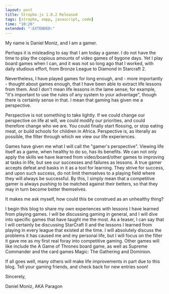 ```yaml
---
layout: post
title: Strophe.js 1.0.2 Released
tags: [strophe, xmpp, javascript, code]
time: "10:26"
extended: ":EXTENDED:"
---
```


My name is Daniel Moniz, and I am a gamer.

Perhaps it is misleading to say that I am today a gamer. I do not have the time
to play the copious amounts of video games of bygone days. Yet I play board
games when I can, and it was not so long ago that I worked, with daily studious
effort, from Bronze League to Diamond in Starcraft 2.

Nevertheless, I have played games for long enough, and - more importantly -
thought about games enough, that I have been able to extract life lessons from
them. And I don't mean life lessons in the lame sense; for example, "it's
important to use the rules of any system to your advantage", though there is
certainly sense in that. I mean that gaming has given me a perspective.

Perspective is not something to take lightly. If we could change our perspective
on life at will, we could modify our priorities, and could therefore change who we are. 
You could finally start flossing, or stop eating meat, or build schools for
children in Africa. Perspective is, as literally as possible, the filter through
which we view our life experiences.

Games have given me what I will call the "gamer's perspective". Viewing life
itself as a game, when healthy to do so, has its benefits. We can not only apply
the skills we have learned from video/board/other games to improving at tasks in
life, but see our successes and failures as lessons. A true gamer accepts
defeat and basks in it as a tool for learning. They strive for success, and upon
such success, do not limit themselves to a playing field where they will always be
successful. By this, I simply mean that a competitive gamer is always pushing to
be matched against their betters, so that they may in turn become better
themselves.

It makes me ask myself, how could this be construed as an unhealthy thing?

I begin this blog to share my own experiences with lessons I have learned from
playing games. I will be discussing gaming in general, and I will dive into
specific games that have taught me the most. As a teaser, I can say that I will
certainly be discussing StarCraft II and the lessons I learned from playing in
every league that existed at the time. I will absolutely discuss the problems it 
has caused me and my personal life, but I will focus on the filter it gave me as
my first real foray into competitive gaming. Other games will like include the A
Game of Thrones board game, as well as Supreme Commander and the card games 
Magic: The Gathering and Dominion.

If all goes well, many others will make life improvements in part due to this
blog. Tell your gaming friends, and check back for new entries soon!

Sincerely,

Daniel Moniz, AKA Paragon
